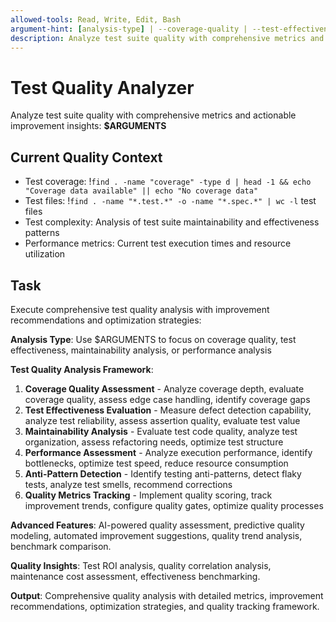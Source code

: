 ```yaml
---
allowed-tools: Read, Write, Edit, Bash
argument-hint: [analysis-type] | --coverage-quality | --test-effectiveness | --maintainability | --performance-analysis
description: Analyze test suite quality with comprehensive metrics and improvement recommendations
---
```


# Test Quality Analyzer

Analyze test suite quality with comprehensive metrics and actionable improvement insights: **$ARGUMENTS**

## Current Quality Context

- Test coverage: !`find . -name "coverage" -type d | head -1 && echo "Coverage data available" || echo "No coverage data"`
- Test files: !`find . -name "*.test.*" -o -name "*.spec.*" | wc -l` test files
- Test complexity: Analysis of test suite maintainability and effectiveness patterns
- Performance metrics: Current test execution times and resource utilization

## Task

Execute comprehensive test quality analysis with improvement recommendations and optimization strategies:

**Analysis Type**: Use $ARGUMENTS to focus on coverage quality, test effectiveness, maintainability analysis, or performance analysis

**Test Quality Analysis Framework**:

1. **Coverage Quality Assessment** - Analyze coverage depth, evaluate coverage quality, assess edge case handling, identify coverage gaps
2. **Test Effectiveness Evaluation** - Measure defect detection capability, analyze test reliability, assess assertion quality, evaluate test value
3. **Maintainability Analysis** - Evaluate test code quality, analyze test organization, assess refactoring needs, optimize test structure
4. **Performance Assessment** - Analyze execution performance, identify bottlenecks, optimize test speed, reduce resource consumption
5. **Anti-Pattern Detection** - Identify testing anti-patterns, detect flaky tests, analyze test smells, recommend corrections
6. **Quality Metrics Tracking** - Implement quality scoring, track improvement trends, configure quality gates, optimize quality processes

**Advanced Features**: AI-powered quality assessment, predictive quality modeling, automated improvement suggestions, quality trend analysis, benchmark comparison.

**Quality Insights**: Test ROI analysis, quality correlation analysis, maintenance cost assessment, effectiveness benchmarking.

**Output**: Comprehensive quality analysis with detailed metrics, improvement recommendations, optimization strategies, and quality tracking framework.
